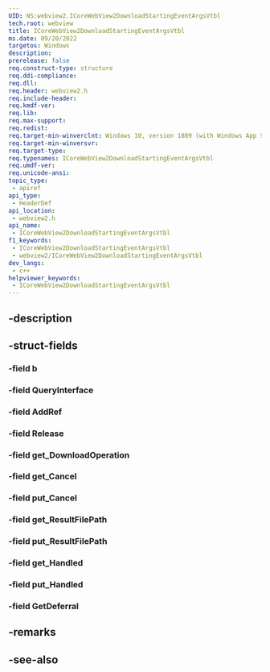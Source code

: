 ```yaml
---
UID: NS:webview2.ICoreWebView2DownloadStartingEventArgsVtbl
tech.root: webview
title: ICoreWebView2DownloadStartingEventArgsVtbl
ms.date: 09/20/2022
targetos: Windows
description: 
prerelease: false
req.construct-type: structure
req.ddi-compliance: 
req.dll: 
req.header: webview2.h
req.include-header: 
req.kmdf-ver: 
req.lib: 
req.max-support: 
req.redist: 
req.target-min-winverclnt: Windows 10, version 1809 (with Windows App SDK 1.1 or later)
req.target-min-winversvr: 
req.target-type: 
req.typenames: ICoreWebView2DownloadStartingEventArgsVtbl
req.umdf-ver: 
req.unicode-ansi: 
topic_type:
 - apiref
api_type:
 - HeaderDef
api_location:
 - webview2.h
api_name:
 - ICoreWebView2DownloadStartingEventArgsVtbl
f1_keywords:
 - ICoreWebView2DownloadStartingEventArgsVtbl
 - webview2/ICoreWebView2DownloadStartingEventArgsVtbl
dev_langs:
 - c++
helpviewer_keywords:
 - ICoreWebView2DownloadStartingEventArgsVtbl
---
```


## -description

## -struct-fields

### -field b

### -field QueryInterface

### -field AddRef

### -field Release

### -field get_DownloadOperation

### -field get_Cancel

### -field put_Cancel

### -field get_ResultFilePath

### -field put_ResultFilePath

### -field get_Handled

### -field put_Handled

### -field GetDeferral

## -remarks

## -see-also

